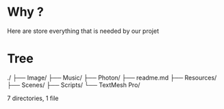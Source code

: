 # Why ?
Here are store everything that is needed by our projet

# Tree

./
├── Image/
├── Music/
├── Photon/
├── readme.md
├── Resources/
├── Scenes/
├── Scripts/
└── TextMesh Pro/

7 directories, 1 file
